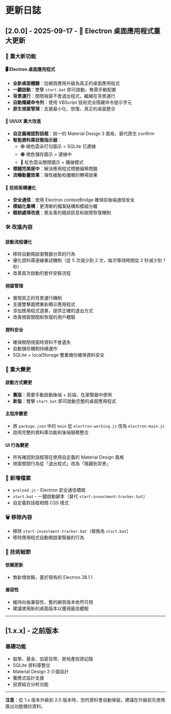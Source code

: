 # 更新日誌

## [2.0.0] - 2025-09-17 - 🚀 Electron 桌面應用程式重大更新

### 🎉 重大新功能

#### 🖥️ Electron 桌面應用程式
- **全新桌面體驗**：從網頁應用升級為真正的桌面應用程式
- **一鍵啟動**：雙擊 `start.bat` 即可啟動，無需手動配置
- **背景運行**：關閉視窗不會退出程式，繼續在背景運行
- **自動隱藏命令列**：使用 VBScript 技術完全隱藏命令提示字元
- **原生視窗管理**：支援最小化、恢復、真正的桌面整合

#### 🎨 UI/UX 重大改進
- **自定義確認對話框**：統一的 Material Design 3 風格，替代原生 confirm
- **智能資料庫狀態指示器**：
  - 🟢 綠色雲朵打勾圖示 = SQLite 已連線
  - 🟠 橙色儲存圖示 = 連線中
  - 🔴 紅色雲朵關閉圖示 = 離線模式
- **標題完美居中**：解決應用程式標題偏移問題
- **流暢動畫效果**：彈性緩動和優雅的轉場效果

#### 🔧 技術架構優化
- **安全通信**：使用 Electron contextBridge 確保前後端通信安全
- **模組化重構**：更清晰的檔案結構和模組分離
- **錯誤處理改進**：更友善的錯誤訊息和故障恢復機制

### 🛠️ 改進內容

#### 啟動流程優化
- 移除自動開啟瀏覽器分頁的行為
- 優化資料庫連線重試機制（從 5 次減少到 2 次，每次等待時間從 2 秒減少到 1 秒）
- 改善首次啟動的套件安裝流程

#### 視窗管理
- 實現真正的背景運行機制
- 支援雙擊圖標重新顯示應用程式
- 添加應用程式選單，提供正確的退出方式
- 改善視窗關閉和恢復的用戶體驗

#### 資料安全
- 確保關閉視窗時資料不會遺失
- 自動儲存機制持續運作
- SQLite + localStorage 雙重備份確保資料安全

### 🔄 重大變更

#### 啟動方式變更
- **舊版**：需要手動啟動後端 + 前端，在瀏覽器中使用
- **新版**：雙擊 `start.bat` 即可啟動完整的桌面應用程式

#### 主程序變更
- 將 `package.json` 中的 `main` 從 `electron-working.js` 改為 `electron-main.js`
- 啟用完整的資料庫功能和後端服務整合

#### UI 行為變更
- 所有確認對話框現在使用自定義的 Material Design 風格
- 視窗關閉行為從「退出程式」改為「隱藏到背景」

### 📁 新增檔案
- `preload.js` - Electron 安全通信橋樑
- `start.bat` - 一鍵啟動腳本（替代 `start-investment-tracker.bat`）
- 自定義對話框相關 CSS 樣式

### 🗑️ 移除內容
- 移除 `start-investment-tracker.bat`（替換為 `start.bat`）
- 移除應用程式自動開啟瀏覽器的行為

### 🔧 技術細節

#### 依賴更新
- 無新增依賴，基於現有的 Electron 38.1.1

#### 兼容性
- 維持向後兼容性，舊的網頁版本依然可用
- 建議使用新的桌面版本以獲得最佳體驗

---

## [1.x.x] - 之前版本

### 基礎功能
- 股票、基金、加密貨幣、房地產投資記錄
- SQLite 資料庫整合
- Material Design 3 介面設計
- 響應式設計支援
- 投資組合分析功能

---

**注意**：從 1.x 版本升級到 2.0 版本時，您的資料會自動保留。建議在升級前先使用匯出功能備份資料。
